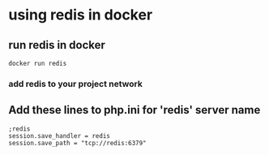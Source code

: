 # using redis in docker

## run redis in docker 
```
docker run redis
```
### add redis to your project network

## Add these lines to php.ini for 'redis' server name
```
;redis
session.save_handler = redis
session.save_path = "tcp://redis:6379"
```